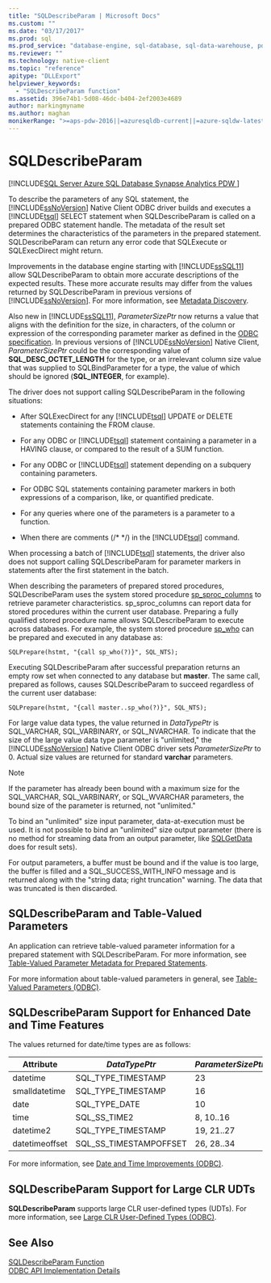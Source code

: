 ```yaml
---
title: "SQLDescribeParam | Microsoft Docs"
ms.custom: ""
ms.date: "03/17/2017"
ms.prod: sql
ms.prod_service: "database-engine, sql-database, sql-data-warehouse, pdw"
ms.reviewer: ""
ms.technology: native-client
ms.topic: "reference"
apitype: "DLLExport"
helpviewer_keywords: 
  - "SQLDescribeParam function"
ms.assetid: 396e74b1-5d08-46dc-b404-2ef2003e4689
author: markingmyname
ms.author: maghan
monikerRange: ">=aps-pdw-2016||=azuresqldb-current||=azure-sqldw-latest||>=sql-server-2016||=sqlallproducts-allversions||>=sql-server-linux-2017||=azuresqldb-mi-current"
---
```

# SQLDescribeParam
[!INCLUDE[SQL Server Azure SQL Database Synapse Analytics PDW ](../../includes/applies-to-version/sql-asdb-asdbmi-asa-pdw.md)]

  To describe the parameters of any SQL statement, the [!INCLUDE[ssNoVersion](../../includes/ssnoversion-md.md)] Native Client ODBC driver builds and executes a [!INCLUDE[tsql](../../includes/tsql-md.md)] SELECT statement when SQLDescribeParam is called on a prepared ODBC statement handle. The metadata of the result set determines the characteristics of the parameters in the prepared statement. SQLDescribeParam can return any error code that SQLExecute or SQLExecDirect might return.  
  
 Improvements in the database engine starting with [!INCLUDE[ssSQL11](../../includes/sssql11-md.md)] allow SQLDescribeParam to obtain more accurate descriptions of the expected results. These more accurate results may differ from the values returned by SQLDescribeParam in previous versions of [!INCLUDE[ssNoVersion](../../includes/ssnoversion-md.md)]. For more information, see [Metadata Discovery](../../relational-databases/native-client/features/metadata-discovery.md).  
  
 Also new in [!INCLUDE[ssSQL11](../../includes/sssql11-md.md)], *ParameterSizePtr* now returns a value that aligns with the definition for the size, in characters, of the column or expression of the corresponding parameter marker as defined in the [ODBC specification](https://go.microsoft.com/fwlink/?LinkId=207044). In previous versions of [!INCLUDE[ssNoVersion](../../includes/ssnoversion-md.md)] Native Client, *ParameterSizePtr* could be the corresponding value of **SQL_DESC_OCTET_LENGTH** for the type, or an irrelevant column size value that was supplied to SQLBindParameter for a type, the value of which should be ignored (**SQL_INTEGER**, for example).  
  
 The driver does not support calling SQLDescribeParam in the following situations:  
  
-   After SQLExecDirect for any [!INCLUDE[tsql](../../includes/tsql-md.md)] UPDATE or DELETE statements containing the FROM clause.  
  
-   For any ODBC or [!INCLUDE[tsql](../../includes/tsql-md.md)] statement containing a parameter in a HAVING clause, or compared to the result of a SUM function.  
  
-   For any ODBC or [!INCLUDE[tsql](../../includes/tsql-md.md)] statement depending on a subquery containing parameters.  
  
-   For ODBC SQL statements containing parameter markers in both expressions of a comparison, like, or quantified predicate.  
  
-   For any queries where one of the parameters is a parameter to a function.  
  
-   When there are comments (/* \*/) in the [!INCLUDE[tsql](../../includes/tsql-md.md)] command.  
  
 When processing a batch of [!INCLUDE[tsql](../../includes/tsql-md.md)] statements, the driver also does not support calling SQLDescribeParam for parameter markers in statements after the first statement in the batch.  
  
 When describing the parameters of prepared stored procedures, SQLDescribeParam uses the system stored procedure [sp_sproc_columns](../../relational-databases/system-stored-procedures/sp-sproc-columns-transact-sql.md) to retrieve parameter characteristics. sp_sproc_columns can report data for stored procedures within the current user database. Preparing a fully qualified stored procedure name allows SQLDescribeParam to execute across databases. For example, the system stored procedure [sp_who](../../relational-databases/system-stored-procedures/sp-who-transact-sql.md) can be prepared and executed in any database as:  
  
```  
SQLPrepare(hstmt, "{call sp_who(?)}", SQL_NTS);  
```  
  
 Executing SQLDescribeParam after successful preparation returns an empty row set when connected to any database but **master**. The same call, prepared as follows, causes SQLDescribeParam to succeed regardless of the current user database:  
  
```  
SQLPrepare(hstmt, "{call master..sp_who(?)}", SQL_NTS);  
```  
  
 For large value data types, the value returned in *DataTypePtr* is SQL_VARCHAR, SQL_VARBINARY, or SQL_NVARCHAR. To indicate that the size of the large value data type parameter is "unlimited," the [!INCLUDE[ssNoVersion](../../includes/ssnoversion-md.md)] Native Client ODBC driver sets *ParameterSizePtr* to 0. Actual size values are returned for standard **varchar** parameters.  
  
> [!NOTE]  
>  If the parameter has already been bound with a maximum size for the SQL_VARCHAR, SQL_VARBINARY, or SQL_WVARCHAR parameters, the bound size of the parameter is returned, not "unlimited."  
  
 To bind an "unlimited" size input parameter, data-at-execution must be used. It is not possible to bind an "unlimited" size output parameter (there is no method for streaming data from an output parameter, like [SQLGetData](../../relational-databases/native-client-odbc-api/sqlgetdata.md) does for result sets).  
  
 For output parameters, a buffer must be bound and if the value is too large, the buffer is filled and a SQL_SUCCESS_WITH_INFO message and is returned along with the "string data; right truncation" warning. The data that was truncated is then discarded.  
  
## SQLDescribeParam and Table-Valued Parameters  
 An application can retrieve table-valued parameter information for a prepared statement with SQLDescribeParam. For more information, see [Table-Valued Parameter Metadata for Prepared Statements](../../relational-databases/native-client-odbc-table-valued-parameters/table-valued-parameter-metadata-for-prepared-statements.md).  
  
 For more information about table-valued parameters in general, see [Table-Valued Parameters &#40;ODBC&#41;](../../relational-databases/native-client-odbc-table-valued-parameters/table-valued-parameters-odbc.md).  
  
## SQLDescribeParam Support for Enhanced Date and Time Features  
 The values returned for date/time types are as follows:  
  
| Attribute | *DataTypePtr* | *ParameterSizePtr* | *DecimalDigitsPtr* |  
| --------- | ------------- | ------------------ | ------------------ |  
|datetime|SQL_TYPE_TIMESTAMP|23|3|  
|smalldatetime|SQL_TYPE_TIMESTAMP|16|0|  
|date|SQL_TYPE_DATE|10|0|  
|time|SQL_SS_TIME2|8, 10..16|0..7|  
|datetime2|SQL_TYPE_TIMESTAMP|19, 21..27|0..7|  
|datetimeoffset|SQL_SS_TIMESTAMPOFFSET|26, 28..34|0..7|  
  
 For more information, see [Date and Time Improvements &#40;ODBC&#41;](../../relational-databases/native-client-odbc-date-time/date-and-time-improvements-odbc.md).  
  
## SQLDescribeParam Support for Large CLR UDTs  
 **SQLDescribeParam** supports large CLR user-defined types (UDTs). For more information, see [Large CLR User-Defined Types &#40;ODBC&#41;](../../relational-databases/native-client/odbc/large-clr-user-defined-types-odbc.md).  
  
## See Also  
 [SQLDescribeParam Function](https://go.microsoft.com/fwlink/?LinkId=59339)   
 [ODBC API Implementation Details](../../relational-databases/native-client-odbc-api/odbc-api-implementation-details.md)  
  
  

